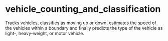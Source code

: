# vehicle_counting_and_classification
Tracks vehicles, classifies as moving up or down, estimates the speed of the vehicles within a boundary and finally predicts the type of the vehicle as light-, heavy-weight, or motor vehicle.
